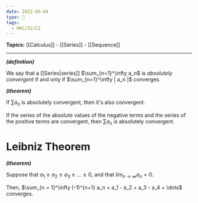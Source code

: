 ```yaml
---
date: 2022-05-04
type: 🧠
tags:
  - MAC/S2/C2
---
```


**Topics:** [[Calculus]] - [[Series]] - [[Sequence]]

---

_**(definition)**_

We say that a [[Series|series]] $\sum_{n=1}^\infty a_n$ is _absolutely convergent_ if and only if $\sum_{n=1}^\infty | a_n |$ converges.

_**(theorem)**_

If $\sum a_n$ is absolutely convergent, then it's also convergent.

If the series of the absolute values of the negative terms and the series of the positive terms are convergent, then $\sum a_n$ is absolutely convergent.

# Leibniz Theorem

_**(theorem)**_

Suppose that $a_1 \geq a_2 \geq a_3 \geq \dots \geq 0$, and that $\lim_{n \to \infty} a_n = 0$.

Then, $\sum_{n = 1}^\infty (-1)^{n+1} a_n = a_1 - a_2 + a_3 - a_4 + \dots$ converges.
